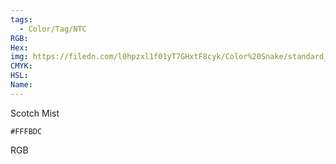 ```yaml
---
tags:
  - Color/Tag/NTC
RGB:
Hex:
img: https://filedn.com/l0hpzxl1f01yT7GHxtF8cyk/Color%20Snake/standard_csv_to_svg/%23/FFFBDC.svg
CMYK:
HSL:
Name:
---
```

Scotch Mist
```palette
#FFFBDC
```
RGB
